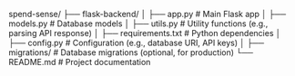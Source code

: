 spend-sense/
├── flask-backend/
│   ├── app.py                # Main Flask app
│   ├── models.py             # Database models
│   ├── utils.py              # Utility functions (e.g., parsing API response)
│   ├── requirements.txt      # Python dependencies
│   ├── config.py             # Configuration (e.g., database URI, API keys)
│   ├── migrations/           # Database migrations (optional, for production)
└── README.md                 # Project documentation
